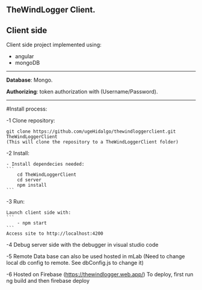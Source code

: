 ## TheWindLogger Client.

## Client side

Client side project implemented using:

- angular
- mongoDB

___


**Database**: Mongo.

**Authorizing**: token authorization with (Username/Password).


___

#Install process:

-1 Clone repository:

    git clone https://github.com/ugeHidalgo/thewindloggerclient.git TheWindLoggerClient
    (This will clone the repository to a TheWindLoggerClient folder)

-2 Install:

    - Install dependecies needed:
    ```
        cd TheWindLoggerClient
        cd server
        npm install
    ```

-3 Run:
    
    Launch client side with:
    ```
        - npm start
    ```
    Access site to http://localhost:4200

-4 Debug server side with the debugger in visual studio code

-5 Remote Data base can also be used hosted in mLab (Need to change local db config to remote. See dbConfig.js to change it)

-6 Hosted on Firebase (https://thewindlogger.web.app/) To deploy, first run ng build and then firebase deploy

